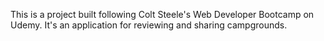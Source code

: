This is a project built following Colt Steele's Web Developer Bootcamp on Udemy. It's an application for reviewing and sharing campgrounds.
